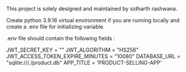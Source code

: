 This project is solely designed and maintained by sidharth rashwana.

Create python 3.9.16 virtual environment if you are running locally and create a .env file for initializing variable.

.env file should contain the following fields :

JWT_SECRET_KEY = "<secretkey>"
JWT_ALGORITHM = "HS256"
JWT_ACCESS_TOKEN_EXPIRE_MINUTES = "10080"
DATABASE_URL = "sqlite:///./product.db"
APP_TITLE = 'PRODUCT-SELLING-APP'
